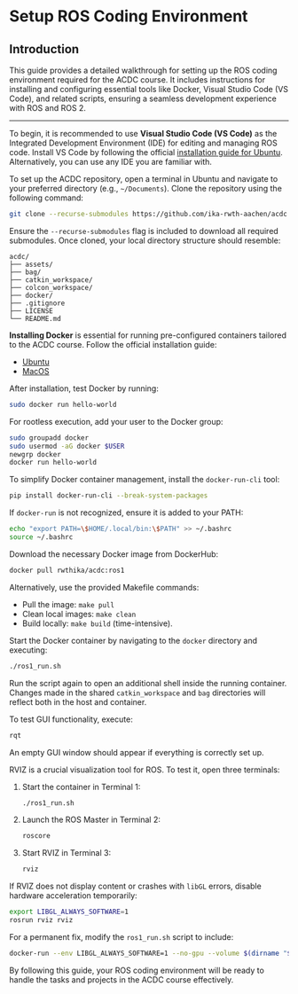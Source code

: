 # Setup ROS Coding Environment

## Introduction
This guide provides a detailed walkthrough for setting up the ROS coding environment required for the ACDC course. It includes instructions for installing and configuring essential tools like Docker, Visual Studio Code (VS Code), and related scripts, ensuring a seamless development experience with ROS and ROS 2.

---

To begin, it is recommended to use **Visual Studio Code (VS Code)** as the Integrated Development Environment (IDE) for editing and managing ROS code. Install VS Code by following the official [installation guide for Ubuntu](https://code.visualstudio.com/docs/setup/linux). Alternatively, you can use any IDE you are familiar with.

To set up the ACDC repository, open a terminal in Ubuntu and navigate to your preferred directory (e.g., `~/Documents`). Clone the repository using the following command:

```bash
git clone --recurse-submodules https://github.com/ika-rwth-aachen/acdc.git
```

Ensure the `--recurse-submodules` flag is included to download all required submodules. Once cloned, your local directory structure should resemble:

```plaintext
acdc/
├── assets/
├── bag/
├── catkin_workspace/
├── colcon_workspace/
├── docker/
├── .gitignore
├── LICENSE
└── README.md
```

**Installing Docker** is essential for running pre-configured containers tailored to the ACDC course. Follow the official installation guide:
- [Ubuntu](https://docs.docker.com/engine/install/ubuntu/)
- [MacOS](https://docs.docker.com/desktop/install/mac-install/)

After installation, test Docker by running:
```bash
sudo docker run hello-world
```

For rootless execution, add your user to the Docker group:
```bash
sudo groupadd docker
sudo usermod -aG docker $USER
newgrp docker
docker run hello-world
```

To simplify Docker container management, install the `docker-run-cli` tool:
```bash
pip install docker-run-cli --break-system-packages
```

If `docker-run` is not recognized, ensure it is added to your PATH:
```bash
echo "export PATH=\$HOME/.local/bin:\$PATH" >> ~/.bashrc
source ~/.bashrc
```

Download the necessary Docker image from DockerHub:
```bash
docker pull rwthika/acdc:ros1
```

Alternatively, use the provided Makefile commands:
- Pull the image: `make pull`
- Clean local images: `make clean`
- Build locally: `make build` (time-intensive).

Start the Docker container by navigating to the `docker` directory and executing:
```bash
./ros1_run.sh
```

Run the script again to open an additional shell inside the running container. Changes made in the shared `catkin_workspace` and `bag` directories will reflect both in the host and container.

To test GUI functionality, execute:
```bash
rqt
```
An empty GUI window should appear if everything is correctly set up.

RVIZ is a crucial visualization tool for ROS. To test it, open three terminals:
1. Start the container in Terminal 1:
   ```bash
   ./ros1_run.sh
   ```
2. Launch the ROS Master in Terminal 2:
   ```bash
   roscore
   ```
3. Start RVIZ in Terminal 3:
   ```bash
   rviz
   ```

If RVIZ does not display content or crashes with `libGL` errors, disable hardware acceleration temporarily:
```bash
export LIBGL_ALWAYS_SOFTWARE=1
rosrun rviz rviz
```

For a permanent fix, modify the `ros1_run.sh` script to include:
```bash
docker-run --env LIBGL_ALWAYS_SOFTWARE=1 --no-gpu --volume $(dirname "$DIR"):/home/rosuser/ws --image rwthika/acdc:ros1 --workdir="/home/rosuser/ws/catkin_workspace" --name acdc_ros1
```

By following this guide, your ROS coding environment will be ready to handle the tasks and projects in the ACDC course effectively. 